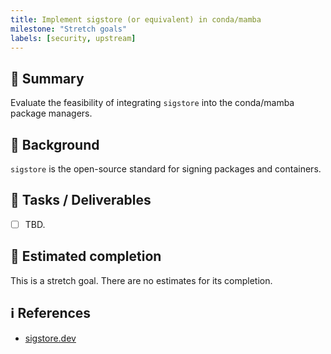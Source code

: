 ```yaml
---
title: Implement sigstore (or equivalent) in conda/mamba
milestone: "Stretch goals"
labels: [security, upstream]
---
```


## 📌 Summary

Evaluate the feasibility of integrating `sigstore` into the conda/mamba package managers.


## 📝 Background

`sigstore` is the open-source standard for signing packages and containers.

## 🚀 Tasks / Deliverables

- [ ] TBD.

## 📅 Estimated completion

This is a stretch goal. There are no estimates for its completion.

## ℹ️ References

- [sigstore.dev](https://www.sigstore.dev/)


